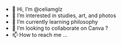 - 👋 Hi, I’m @celiamglz
- 👀 I’m interested in studies, art, and photos
- 🌱 I’m currently learning philosophy 
- 💞️ I’m looking to collaborate on Canva ?
- 📫 How to reach me ...

<!---
celiamglz/celiamglz is a ✨ special ✨ repository because its `README.md` (this file) appears on your GitHub profile.
You can click the Preview link to take a look at your changes.
--->
